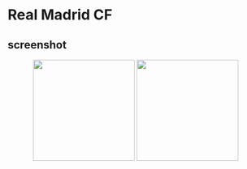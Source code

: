 # Real Madrid CF

## screenshot

<div align="center">
  <div align="center">
    <img src="https://github.com/handsome0514/RealMadridCF-Swift/blob/main/Screenshot/1.png" width="200px">
    <img src="https://github.com/handsome0514/RealMadridCF-Swift/blob/main/Screenshot/2.png" width="200px">
  </div>
</div>
